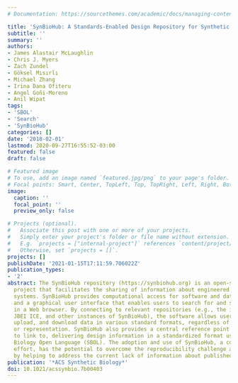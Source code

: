 ```yaml
---
# Documentation: https://sourcethemes.com/academic/docs/managing-content/

title: 'SynBioHub: A Standards-Enabled Design Repository for Synthetic Biology'
subtitle: ''
summary: ''
authors:
- James Alastair McLaughlin
- Chris J. Myers
- Zach Zundel
- Göksel Mısırlı
- Michael Zhang
- Irina Dana Ofiteru
- Angel Goñi-Moreno
- Anil Wipat
tags:
- 'SBOL'
- 'Search'
- 'SynBioHub'
categories: []
date: '2018-02-01'
lastmod: 2020-09-27T16:55:52-03:00
featured: false
draft: false

# Featured image
# To use, add an image named `featured.jpg/png` to your page's folder.
# Focal points: Smart, Center, TopLeft, Top, TopRight, Left, Right, BottomLeft, Bottom, BottomRight.
image:
  caption: ''
  focal_point: ''
  preview_only: false

# Projects (optional).
#   Associate this post with one or more of your projects.
#   Simply enter your project's folder or file name without extension.
#   E.g. `projects = ["internal-project"]` references `content/project/deep-learning/index.md`.
#   Otherwise, set `projects = []`.
projects: []
publishDate: '2021-01-15T17:11:59.706022Z'
publication_types:
- '2'
abstract: The SynBioHub repository (https://synbiohub.org) is an open-source software
  project that facilitates the sharing of information about engineered biological
  systems. SynBioHub provides computational access for software and data integration,
  and a graphical user interface that enables users to search for and share designs
  in a Web browser. By connecting to relevant repositories (e.g., the iGEM repository,
  JBEI ICE, and other instances of SynBioHub), the software allows users to browse,
  upload, and download data in various standard formats, regardless of their location
  or representation. SynBioHub also provides a central reference point for other resources
  to link to, delivering design information in a standardized format using the Synthetic
  Biology Open Language (SBOL). The adoption and use of SynBioHub, a community-driven
  effort, has the potential to overcome the reproducibility challenge across laboratories
  by helping to address the current lack of information about published designs.
publication: '*ACS Synthetic Biology*'
doi: 10.1021/acssynbio.7b00403
---
```

